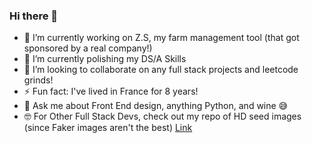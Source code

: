 ### Hi there 👋
- 🔭 I’m currently working on Z.S, my farm management tool (that got sponsored by a real company!) 
- 🌱 I’m currently polishing my DS/A Skills 
- 👯 I’m looking to collaborate on any full stack projects and leetcode grinds!
- ⚡ Fun fact: I've lived in France for 8 years! 
- 💬 Ask me about Front End design, anything Python, and wine 😅  
- 🤓 For Other Full Stack Devs, check out my repo of HD seed images (since Faker images aren't the best) [Link](https://github.com/aryan151/HD-Seed-Images) 
 
